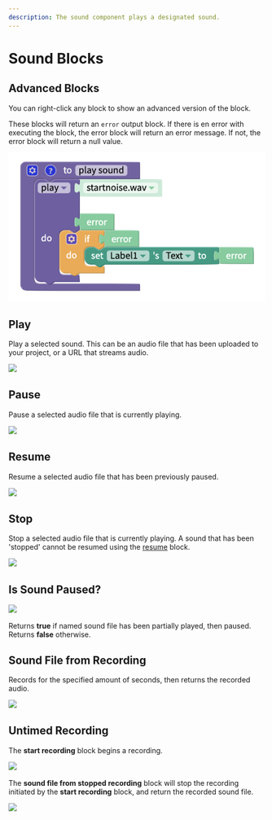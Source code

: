 ```yaml
---
description: The sound component plays a designated sound.
---
```


# Sound Blocks

## Advanced Blocks

You can right-click any block to show an advanced version of the block.

These blocks will return an `error` output block. If there is en error with executing the block, the error block will return an error message. If not, the error block will return a null value.

![](../../.gitbook/assets/playadv.png)

## Play

Play a selected sound. This can be an audio file that has been uploaded to your project, or a URL that streams audio.

![](<../../.gitbook/assets/image (133).png>)

## Pause

Pause a selected audio file that is currently playing.

![](<../../.gitbook/assets/image (162).png>)

## Resume

Resume a selected audio file that has been previously paused.

![](<../../.gitbook/assets/image (169).png>)

## Stop

Stop a selected audio file that is currently playing. A sound that has been 'stopped' cannot be resumed using the [resume](sound.md#resume) block.

![](<../../.gitbook/assets/image (143).png>)

## Is Sound Paused?

![](<../../.gitbook/assets/image (140).png>)

Returns **true** if named sound file has been partially played, then paused. \
Returns **false** otherwise.

## Sound File from Recording

Records for the specified amount of seconds, then returns the recorded audio.

![](<../../.gitbook/assets/image (175).png>)

## Untimed Recording

The **start recording** block begins a recording.

![](<../../.gitbook/assets/image (174).png>)

The **sound file from stopped recording** block will stop the recording initiated by the **start recording** block, and return the recorded sound file.

![](<../../.gitbook/assets/image (142).png>)
